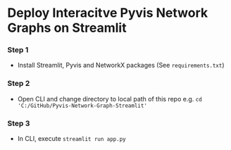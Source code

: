 # Deploy Interacitve Pyvis Network Graphs on Streamlit

### Step 1
- Install Streamlit, Pyvis and NetworkX packages (See `requirements.txt`)

### Step 2
- Open CLI and change directory to local path of this repo e.g. `cd 'C:/GitHub/Pyvis-Network-Graph-Streamlit'`

### Step 3
- In CLI, execute `streamlit run app.py`


